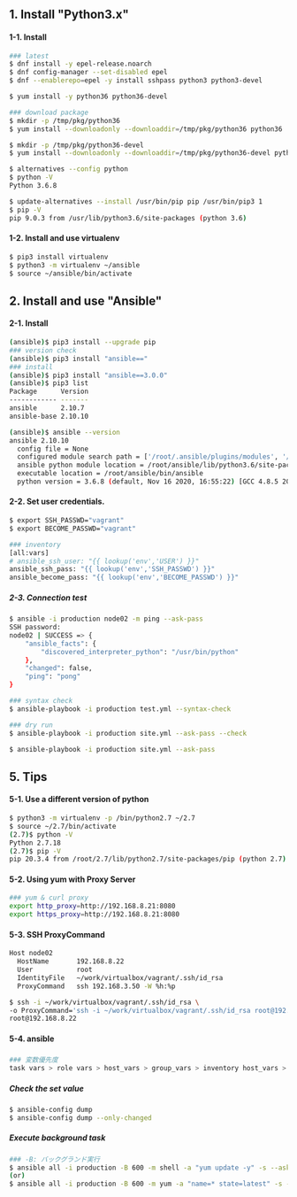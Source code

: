 ## 1. Install "Python3.x"

#### 1-1. Install

```bash
### latest
$ dnf install -y epel-release.noarch
$ dnf config-manager --set-disabled epel
$ dnf --enablerepo=epel -y install sshpass python3 python3-devel
```

```bash
$ yum install -y python36 python36-devel

### download package
$ mkdir -p /tmp/pkg/python36
$ yum install --downloadonly --downloaddir=/tmp/pkg/python36 python36

$ mkdir -p /tmp/pkg/python36-devel
$ yum install --downloadonly --downloaddir=/tmp/pkg/python36-devel python36-devel
```

```bash
$ alternatives --config python
$ python -V
Python 3.6.8

$ update-alternatives --install /usr/bin/pip pip /usr/bin/pip3 1
$ pip -V
pip 9.0.3 from /usr/lib/python3.6/site-packages (python 3.6)
```

####  1-2. Install and use virtualenv

```bash
$ pip3 install virtualenv
$ python3 -m virtualenv ~/ansible
$ source ~/ansible/bin/activate
```

## 2. Install and use "Ansible"

#### 2-1. Install

```bash
(ansible)$ pip3 install --upgrade pip
### version check
(ansible)$ pip3 install "ansible=="
### install
(ansible)$ pip3 install "ansible==3.0.0"
(ansible)$ pip3 list
Package      Version
------------ -------
ansible      2.10.7
ansible-base 2.10.10

(ansible)$ ansible --version
ansible 2.10.10
  config file = None
  configured module search path = ['/root/.ansible/plugins/modules', '/usr/share/ansible/plugins/modules']
  ansible python module location = /root/ansible/lib/python3.6/site-packages/ansible
  executable location = /root/ansible/bin/ansible
  python version = 3.6.8 (default, Nov 16 2020, 16:55:22) [GCC 4.8.5 20150623 (Red Hat 4.8.5-44)]
```

#### 2-2. Set user credentials.

```bash
$ export SSH_PASSWD="vagrant"
$ export BECOME_PASSWD="vagrant"
```

```bash
### inventory
[all:vars]
# ansible_ssh_user: "{{ lookup('env','USER') }}"
ansible_ssh_pass: "{{ lookup('env','SSH_PASSWD') }}"
ansible_become_pass: "{{ lookup('env','BECOME_PASSWD') }}"
```

##### 2-3. Connection test

```bash
$ ansible -i production node02 -m ping --ask-pass
SSH password:
node02 | SUCCESS => {
    "ansible_facts": {
        "discovered_interpreter_python": "/usr/bin/python"
    },
    "changed": false,
    "ping": "pong"
}
```

```bash
### syntax check
$ ansible-playbook -i production test.yml --syntax-check

### dry run
$ ansible-playbook -i production site.yml --ask-pass --check

$ ansible-playbook -i production site.yml --ask-pass
```

## 5. Tips

#### 5-1. Use a different version of python

```bash
$ python3 -m virtualenv -p /bin/python2.7 ~/2.7
$ source ~/2.7/bin/activate
(2.7)$ python -V
Python 2.7.18
(2.7)$ pip -V
pip 20.3.4 from /root/2.7/lib/python2.7/site-packages/pip (python 2.7)
```

#### 5-2. Using yum with Proxy Server

```bash
### yum & curl proxy
export http_proxy=http://192.168.8.21:8080
export https_proxy=http://192.168.8.21:8080
```

#### 5-3. SSH ProxyCommand

```bash
Host node02
  HostName       192.168.8.22
  User           root
  IdentityFile   ~/work/virtualbox/vagrant/.ssh/id_rsa
  ProxyCommand   ssh 192.168.3.50 -W %h:%p
```

```bash
$ ssh -i ~/work/virtualbox/vagrant/.ssh/id_rsa \
-o ProxyCommand='ssh -i ~/work/virtualbox/vagrant/.ssh/id_rsa root@192.168.3.50 -W %h:%p' \
root@192.168.8.22
```

#### 5-4. ansible

##### 

```bash
### 変数優先度
task vars > role vars > host_vars > group_vars > inventory host_vars > inventory group_vars > role defaults
```

##### Check the set value

```bash
$ ansible-config dump
$ ansible-config dump --only-changed
```

##### Execute background task

```bash
### -B: バックグランド実行
$ ansible all -i production -B 600 -m shell -a "yum update -y" -s --ask-pass
(or)
$ ansible all -i production -B 600 -m yum -a "name=* state=latest" -s --ask-pass
```
